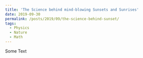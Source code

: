 ```yaml
---
title: 'The Science behind mind-blowing Sunsets and Sunrises'
date: 2019-09-30
permalink: /posts/2019/09/the-science-behind-sunset/
tags:
  - Physics
  - Nature
  - Math
---
```

Some Text 
